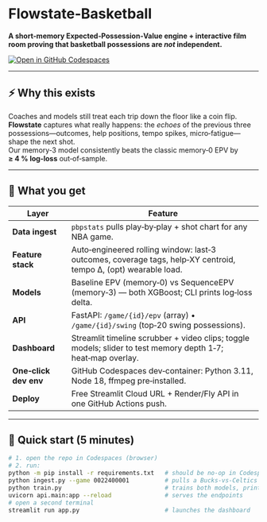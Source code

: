 # Flowstate‑Basketball
**A short‑memory Expected‑Possession‑Value engine + interactive film room proving that basketball possessions are *not* independent.**

[![Open in GitHub Codespaces](https://github.com/codespaces/badge.svg)](https://github.com/<your‑org>/flowstate-basketball?quickstart=1)

---

## ⚡ Why this exists
Coaches and models still treat each trip down the floor like a coin flip. **Flowstate** captures what really happens: the *echoes* of the previous three possessions—outcomes, help positions, tempo spikes, micro‑fatigue—shape the next shot.  
Our memory‑3 model consistently beats the classic memory‑0 EPV by **≥ 4 % log‑loss** out‑of‑sample.

---

## 🔑 What you get
| Layer | Feature |
|-------|---------|
| **Data ingest** | `pbpstats` pulls play‑by‑play + shot chart for any NBA game. |
| **Feature stack** | Auto‑engineered rolling window: last‑3 outcomes, coverage tags, help‑XY centroid, tempo Δ, (opt) wearable load. |
| **Models** | Baseline EPV (memory‑0) vs SequenceEPV (memory‑3) — both XGBoost; CLI prints log‑loss delta. |
| **API** | FastAPI: `/game/{id}/epv` (array) • `/game/{id}/swing` (top‑20 swing possessions). |
| **Dashboard** | Streamlit timeline scrubber + video clips; toggle models; slider to test memory depth 1‑7; heat‑map overlay. |
| **One‑click dev env** | GitHub Codespaces dev‑container: Python 3.11, Node 18, ffmpeg pre‑installed. |
| **Deploy** | Free Streamlit Cloud URL + Render/Fly API in one GitHub Actions push. |

---

## 🚀 Quick start (5 minutes)

```bash
# 1. open the repo in Codespaces (browser)
# 2. run:
python -m pip install -r requirements.txt   # should be no‑op in Codespace
python ingest.py --game 0022400001          # pulls a Bucks‑vs‑Celtics demo game
python train.py                             # trains both models, prints log‑loss
uvicorn api.main:app --reload               # serves the endpoints
# open a second terminal
streamlit run app.py                        # launches the dashboard
```
